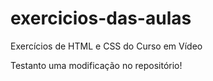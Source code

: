 # exercicios-das-aulas
 Exercícios de HTML e CSS do Curso em Vídeo

 Testanto uma modificação no repositório!
